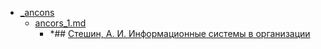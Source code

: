 - <a href = "F:\Node_projects\Node_Way\NBase\_Md\_Index\_TGUniversitet\I_kurs\++Основы_моделирования_проектирования_программного обеспечения_курсовая\_ancons\cat._ancons\dir._ancons.md">_ancons</a>
    - <a href = "F:\Node_projects\Node_Way\NBase\_Md\_Index\_TGUniversitet\I_kurs\++Основы_моделирования_проектирования_программного обеспечения_курсовая\_ancons\ancors_1.md">ancors_1.md</a>
        - *## [Стешин, А. И. Информационные системы в организации](http://www.iprbookshop.ru/epd-reader?publicationId=79629)
